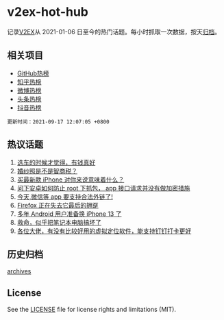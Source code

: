 # v2ex-hot-hub

 记录[V2EX](https://www.v2ex.com/)从 2021-01-06 日至今的热门话题。每小时抓取一次数据，按天[归档](archives)。
 
 ## 相关项目

- [GitHub热榜](https://github.com/snaildev/github-hot-hub)
- [知乎热榜](https://github.com/snaildev/zhihu-hot-hub)
- [微博热榜](https://github.com/snaildev/weibo-hot-hub)
- [头条热榜](https://github.com/snaildev/toutiao-hot-hub)
- [抖音热榜](https://github.com/snaildev/douyin-hot-hub)


 `更新时间：2021-09-17 12:07:05 +0800`

## 热议话题

1. [选车的时候才觉得，有钱真好](https://www.v2ex.com/t/802307)
1. [婚纱照是不是智商税？](https://www.v2ex.com/t/802367)
1. [买最新款 iPhone 对你来说意味着什么？](https://www.v2ex.com/t/802318)
1. [问下安卓如何防止 root 下抓包， app 接口请求并没有做加密措施](https://www.v2ex.com/t/802359)
1. [今天,微信等 app 要支持合法外链了!](https://www.v2ex.com/t/802447)
1. [Firefox 正在失去它最后的拥趸](https://www.v2ex.com/t/802450)
1. [多年 Android 用户准备换 iPhone 13 了](https://www.v2ex.com/t/802293)
1. [救命，似乎把笔记本电脑搞坏了](https://www.v2ex.com/t/802412)
1. [各位大佬，有没有比较好用的虚拟定位软件，能支持钉钉打卡更好](https://www.v2ex.com/t/802371)

## 历史归档

[archives](archives)

## License

See the [LICENSE](LICENSE) file for license rights and limitations (MIT).
